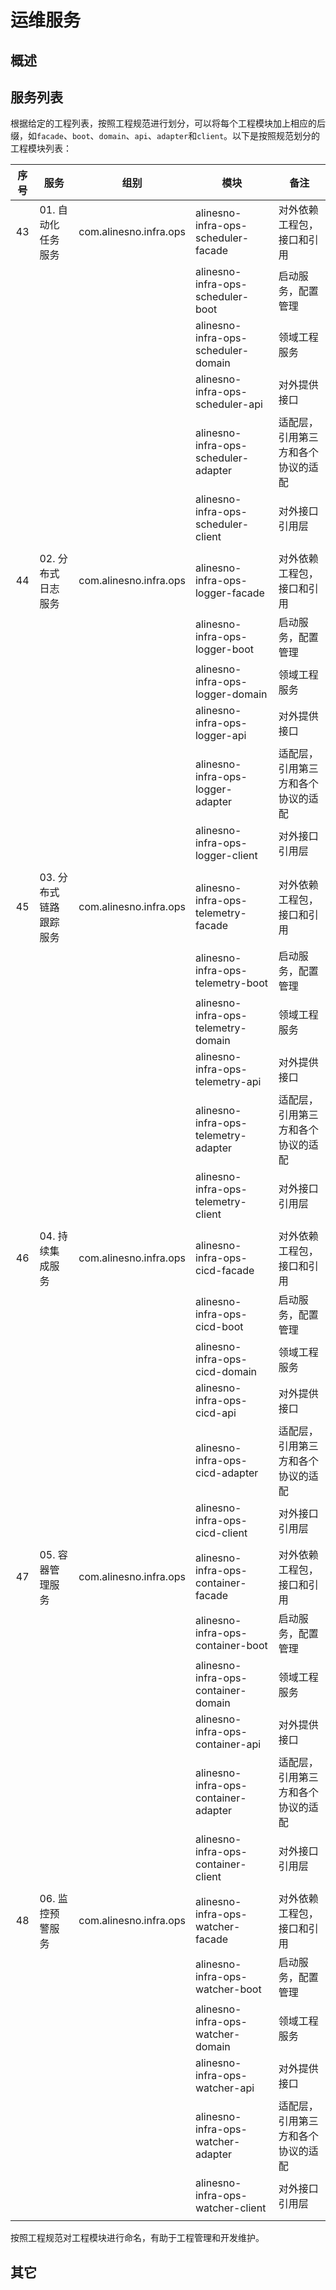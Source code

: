 # 运维服务

## 概述

## 服务列表

根据给定的工程列表，按照工程规范进行划分，可以将每个工程模块加上相应的后缀，如`facade`、`boot`、`domain`、`api`、`adapter`和`client`。以下是按照规范划分的工程模块列表：

| 序号 | 服务                   | 组别                   | 模块                                 | 备注                               |
|:----:|------------------------|------------------------|--------------------------------------|------------------------------------|
| 43   | 01. 自动化任务服务     | com.alinesno.infra.ops | alinesno-infra-ops-scheduler-facade  | 对外依赖工程包，接口和引用         |
|      |                        |                        | alinesno-infra-ops-scheduler-boot    | 启动服务，配置管理                 |
|      |                        |                        | alinesno-infra-ops-scheduler-domain  | 领域工程服务                       |
|      |                        |                        | alinesno-infra-ops-scheduler-api     | 对外提供接口                       |
|      |                        |                        | alinesno-infra-ops-scheduler-adapter | 适配层，引用第三方和各个协议的适配 |
|      |                        |                        | alinesno-infra-ops-scheduler-client  | 对外接口引用层                     |
|      |                        |                        |                                      |                                    |
| 44   | 02. 分布式日志服务     | com.alinesno.infra.ops | alinesno-infra-ops-logger-facade     | 对外依赖工程包，接口和引用         |
|      |                        |                        | alinesno-infra-ops-logger-boot       | 启动服务，配置管理                 |
|      |                        |                        | alinesno-infra-ops-logger-domain     | 领域工程服务                       |
|      |                        |                        | alinesno-infra-ops-logger-api        | 对外提供接口                       |
|      |                        |                        | alinesno-infra-ops-logger-adapter    | 适配层，引用第三方和各个协议的适配 |
|      |                        |                        | alinesno-infra-ops-logger-client     | 对外接口引用层                     |
|      |                        |                        |                                      |                                    |
| 45   | 03. 分布式链路跟踪服务 | com.alinesno.infra.ops | alinesno-infra-ops-telemetry-facade  | 对外依赖工程包，接口和引用         |
|      |                        |                        | alinesno-infra-ops-telemetry-boot    | 启动服务，配置管理                 |
|      |                        |                        | alinesno-infra-ops-telemetry-domain  | 领域工程服务                       |
|      |                        |                        | alinesno-infra-ops-telemetry-api     | 对外提供接口                       |
|      |                        |                        | alinesno-infra-ops-telemetry-adapter | 适配层，引用第三方和各个协议的适配 |
|      |                        |                        | alinesno-infra-ops-telemetry-client  | 对外接口引用层                     |
|      |                        |                        |                                      |                                    |
| 46   | 04. 持续集成服务       | com.alinesno.infra.ops | alinesno-infra-ops-cicd-facade       | 对外依赖工程包，接口和引用         |
|      |                        |                        | alinesno-infra-ops-cicd-boot         | 启动服务，配置管理                 |
|      |                        |                        | alinesno-infra-ops-cicd-domain       | 领域工程服务                       |
|      |                        |                        | alinesno-infra-ops-cicd-api          | 对外提供接口                       |
|      |                        |                        | alinesno-infra-ops-cicd-adapter      | 适配层，引用第三方和各个协议的适配 |
|      |                        |                        | alinesno-infra-ops-cicd-client       | 对外接口引用层                     |
|      |                        |                        |                                      |                                    |
| 47   | 05. 容器管理服务       | com.alinesno.infra.ops | alinesno-infra-ops-container-facade  | 对外依赖工程包，接口和引用         |
|      |                        |                        | alinesno-infra-ops-container-boot    | 启动服务，配置管理                 |
|      |                        |                        | alinesno-infra-ops-container-domain  | 领域工程服务                       |
|      |                        |                        | alinesno-infra-ops-container-api     | 对外提供接口                       |
|      |                        |                        | alinesno-infra-ops-container-adapter | 适配层，引用第三方和各个协议的适配 |
|      |                        |                        | alinesno-infra-ops-container-client  | 对外接口引用层                     |
|      |                        |                        |                                      |                                    |
| 48   | 06. 监控预警服务       | com.alinesno.infra.ops | alinesno-infra-ops-watcher-facade    | 对外依赖工程包，接口和引用         |
|      |                        |                        | alinesno-infra-ops-watcher-boot      | 启动服务，配置管理                 |
|      |                        |                        | alinesno-infra-ops-watcher-domain    | 领域工程服务                       |
|      |                        |                        | alinesno-infra-ops-watcher-api       | 对外提供接口                       |
|      |                        |                        | alinesno-infra-ops-watcher-adapter   | 适配层，引用第三方和各个协议的适配 |
|      |                        |                        | alinesno-infra-ops-watcher-client    | 对外接口引用层                     |
|      |                        |                        |                                      |                                    |

按照工程规范对工程模块进行命名，有助于工程管理和开发维护。

## 其它

